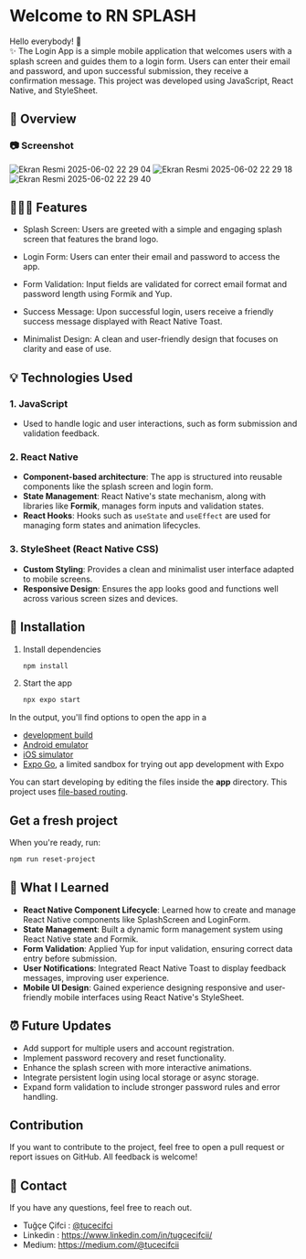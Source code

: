 # Welcome to RN SPLASH

Hello everybody! 👋 <br>
✨ The Login App is a simple mobile application that welcomes users with a splash screen and guides them to a login form. Users can enter their email and password, and upon successful submission, they receive a confirmation message. This project was developed using JavaScript, React Native, and StyleSheet.

## 👀 Overview

### 📷 Screenshot
![Ekran Resmi 2025-06-02 22 29 04](https://github.com/user-attachments/assets/fb29f859-e8c8-41d6-b358-71bf05b9cb02)
![Ekran Resmi 2025-06-02 22 29 18](https://github.com/user-attachments/assets/837c4e72-a058-47a9-85f6-5e0d8bdf2a61)
![Ekran Resmi 2025-06-02 22 29 40](https://github.com/user-attachments/assets/3b0c5555-b441-4bed-b6b9-602fdb920e9a)


## 👩🏼‍💻 Features

- Splash Screen: Users are greeted with a simple and engaging splash screen that features the brand logo.

- Login Form: Users can enter their email and password to access the app.

- Form Validation: Input fields are validated for correct email format and password length using Formik and Yup.

- Success Message: Upon successful login, users receive a friendly success message displayed with React Native Toast.

- Minimalist Design: A clean and user-friendly design that focuses on clarity and ease of use.
  
## 💡 Technologies Used

### 1. **JavaScript**
- Used to handle logic and user interactions, such as form submission and validation feedback.

### 2. **React Native**
- **Component-based architecture**: The app is structured into reusable components like the splash screen and login form.
- **State Management**: React Native's state mechanism, along with libraries like **Formik**, manages form inputs and validation states.
- **React Hooks**: Hooks such as `useState` and `useEffect` are used for managing form states and animation lifecycles.

### 3. **StyleSheet (React Native CSS)**
- **Custom Styling**: Provides a clean and minimalist user interface adapted to mobile screens.
- **Responsive Design**: Ensures the app looks good and functions well across various screen sizes and devices.

## 🤔 Installation

1. Install dependencies

   ```bash
   npm install
   ```

2. Start the app

   ```bash
   npx expo start
   ```

In the output, you'll find options to open the app in a

- [development build](https://docs.expo.dev/develop/development-builds/introduction/)
- [Android emulator](https://docs.expo.dev/workflow/android-studio-emulator/)
- [iOS simulator](https://docs.expo.dev/workflow/ios-simulator/)
- [Expo Go](https://expo.dev/go), a limited sandbox for trying out app development with Expo

You can start developing by editing the files inside the **app** directory. This project uses [file-based routing](https://docs.expo.dev/router/introduction).

## Get a fresh project

When you're ready, run:

```bash
npm run reset-project
```

## 🧠 What I Learned

- **React Native Component Lifecycle**: Learned how to create and manage React Native components like SplashScreen and LoginForm.
- **State Management**: Built a dynamic form management system using React Native state and Formik.
- **Form Validation**: Applied Yup for input validation, ensuring correct data entry before submission.
- **User Notifications**: Integrated React Native Toast to display feedback messages, improving user experience.
- **Mobile UI Design**: Gained experience designing responsive and user-friendly mobile interfaces using React Native's StyleSheet.

## ⏰ Future Updates

- Add support for multiple users and account registration.
- Implement password recovery and reset functionality.
- Enhance the splash screen with more interactive animations.
- Integrate persistent login using local storage or async storage.
- Expand form validation to include stronger password rules and error handling.


## Contribution

If you want to contribute to the project, feel free to open a pull request or report issues on GitHub. All feedback is welcome!


## 💌 Contact

If you have any questions, feel free to reach out.
- Tuğçe Çifci : [@tucecifci](https://github.com/tucecifci)
- Linkedin : https://www.linkedin.com/in/tugcecifcii/
- Medium: https://medium.com/@tucecifcii

